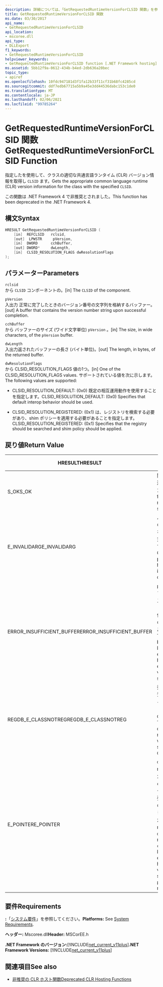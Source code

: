 ```yaml
---
description: 詳細については、「GetRequestedRuntimeVersionForCLSID 関数」を参照してください。
title: GetRequestedRuntimeVersionForCLSID 関数
ms.date: 03/30/2017
api_name:
- GetRequestedRuntimeVersionForCLSID
api_location:
- mscoree.dll
api_type:
- DLLExport
f1_keywords:
- GetRequestedRuntimeVersionForCLSID
helpviewer_keywords:
- GetRequestedRuntimeVersionForCLSID function [.NET Framework hosting]
ms.assetid: 5bb12f9a-0612-434b-b4ed-2db636a20bec
topic_type:
- apiref
ms.openlocfilehash: 10fdc947181d3f1fa12b33f11cf31b68fc4285cd
ms.sourcegitcommit: ddf7edb67715a5b9a45e3dd44536dabc153c1de0
ms.translationtype: MT
ms.contentlocale: ja-JP
ms.lasthandoff: 02/06/2021
ms.locfileid: "99785264"
---
```

# <a name="getrequestedruntimeversionforclsid-function"></a><span data-ttu-id="846c4-103">GetRequestedRuntimeVersionForCLSID 関数</span><span class="sxs-lookup"><span data-stu-id="846c4-103">GetRequestedRuntimeVersionForCLSID Function</span></span>

<span data-ttu-id="846c4-104">指定したを使用して、クラスの適切な共通言語ランタイム (CLR) バージョン情報を取得し `CLSID` ます。</span><span class="sxs-lookup"><span data-stu-id="846c4-104">Gets the appropriate common language runtime (CLR) version information for the class with the specified `CLSID`.</span></span>  
  
 <span data-ttu-id="846c4-105">この関数は .NET Framework 4 で非推奨とされました。</span><span class="sxs-lookup"><span data-stu-id="846c4-105">This function has been deprecated in the .NET Framework 4.</span></span>  
  
## <a name="syntax"></a><span data-ttu-id="846c4-106">構文</span><span class="sxs-lookup"><span data-stu-id="846c4-106">Syntax</span></span>  
  
```cpp  
HRESULT GetRequestedRuntimeVersionForCLSID (  
    [in]  REFCLSID   rclsid,
    [out]  LPWSTR     pVersion,
    [in]  DWORD      cchBuffer,
    [out] DWORD*     dwLength,
    [in]  CLSID_RESOLUTION_FLAGS dwResolutionFlags  
);  
```  
  
## <a name="parameters"></a><span data-ttu-id="846c4-107">パラメーター</span><span class="sxs-lookup"><span data-stu-id="846c4-107">Parameters</span></span>  

 `rclsid`  
 <span data-ttu-id="846c4-108">から `CLSID` コンポーネントの。</span><span class="sxs-lookup"><span data-stu-id="846c4-108">[in]  The `CLSID` of the component.</span></span>  
  
 `pVersion`  
 <span data-ttu-id="846c4-109">入出力 正常に完了したときのバージョン番号の文字列を格納するバッファー。</span><span class="sxs-lookup"><span data-stu-id="846c4-109">[out]  A buffer that contains the version number string upon successful completion.</span></span>  
  
 `cchBuffer`  
 <span data-ttu-id="846c4-110">から バッファーのサイズ (ワイド文字単位) `pVersion` 。</span><span class="sxs-lookup"><span data-stu-id="846c4-110">[in]  The size, in wide characters, of the `pVersion` buffer.</span></span>  
  
 `dwLength`  
 <span data-ttu-id="846c4-111">入出力返されたバッファーの長さ (バイト単位)。</span><span class="sxs-lookup"><span data-stu-id="846c4-111">[out] The length, in bytes, of the returned buffer.</span></span>  
  
 `dwResolutionFlags`  
 <span data-ttu-id="846c4-112">から CLSID_RESOLUTION_FLAGS 値の1つ。</span><span class="sxs-lookup"><span data-stu-id="846c4-112">[in]  One of the CLSID_RESOLUTION_FLAGS values.</span></span> <span data-ttu-id="846c4-113">サポートされている値を次に示します。</span><span class="sxs-lookup"><span data-stu-id="846c4-113">The following values are supported:</span></span>  
  
- <span data-ttu-id="846c4-114">CLSID_RESOLUTION_DEFAULT: (0x0) 既定の相互運用動作を使用することを指定します。</span><span class="sxs-lookup"><span data-stu-id="846c4-114">CLSID_RESOLUTION_DEFAULT: (0x0) Specifies that default interop behavior should be used.</span></span>  
  
- <span data-ttu-id="846c4-115">CLSID_RESOLUTION_REGISTERED: (0x1) は、レジストリを検索する必要があり、shim ポリシーを適用する必要があることを指定します。</span><span class="sxs-lookup"><span data-stu-id="846c4-115">CLSID_RESOLUTION_REGISTERED: (0x1) Specifies that the registry should be searched and shim policy should be applied.</span></span>  
  
## <a name="return-value"></a><span data-ttu-id="846c4-116">戻り値</span><span class="sxs-lookup"><span data-stu-id="846c4-116">Return Value</span></span>  
  
|<span data-ttu-id="846c4-117">HRESULT</span><span class="sxs-lookup"><span data-stu-id="846c4-117">HRESULT</span></span>|<span data-ttu-id="846c4-118">説明</span><span class="sxs-lookup"><span data-stu-id="846c4-118">Description</span></span>|  
|-------------|-----------------|  
|<span data-ttu-id="846c4-119">S_OK</span><span class="sxs-lookup"><span data-stu-id="846c4-119">S_OK</span></span>|<span data-ttu-id="846c4-120">関数が正常に返されました。</span><span class="sxs-lookup"><span data-stu-id="846c4-120">The function returned successfully.</span></span>|  
|<span data-ttu-id="846c4-121">E_INVALIDARG</span><span class="sxs-lookup"><span data-stu-id="846c4-121">E_INVALIDARG</span></span>|<span data-ttu-id="846c4-122">パラメーターの1つに無効な型または形式が指定されています。</span><span class="sxs-lookup"><span data-stu-id="846c4-122">One of the parameters has an invalid type or format.</span></span>|  
|<span data-ttu-id="846c4-123">ERROR_INSUFFICIENT_BUFFER</span><span class="sxs-lookup"><span data-stu-id="846c4-123">ERROR_INSUFFICIENT_BUFFER</span></span>|<span data-ttu-id="846c4-124">`pVersion`バッファーのサイズが、バージョン文字列全体を保持するのに十分ではありません。</span><span class="sxs-lookup"><span data-stu-id="846c4-124">The `pVersion` buffer is not large enough to hold the entire version string.</span></span>|  
|<span data-ttu-id="846c4-125">REGDB_E_CLASSNOTREG</span><span class="sxs-lookup"><span data-stu-id="846c4-125">REGDB_E_CLASSNOTREG</span></span>|<span data-ttu-id="846c4-126">指定されたに登録されているクラスがありません `CLSID` 。</span><span class="sxs-lookup"><span data-stu-id="846c4-126">There is no class registered with the specified `CLSID`.</span></span>|  
|<span data-ttu-id="846c4-127">E_POINTER</span><span class="sxs-lookup"><span data-stu-id="846c4-127">E_POINTER</span></span>|<span data-ttu-id="846c4-128">`dwLength` が null であるか、または `cchBuffer` バージョン文字列を保持するのに十分な大きさですが、が `pVersion` null です。</span><span class="sxs-lookup"><span data-stu-id="846c4-128">`dwLength` is null, or `cchBuffer` is large enough to hold the version string, but `pVersion` is null.</span></span>|  
  
## <a name="requirements"></a><span data-ttu-id="846c4-129">要件</span><span class="sxs-lookup"><span data-stu-id="846c4-129">Requirements</span></span>  

 <span data-ttu-id="846c4-130">**:**「[システム要件](../../get-started/system-requirements.md)」を参照してください。</span><span class="sxs-lookup"><span data-stu-id="846c4-130">**Platforms:** See [System Requirements](../../get-started/system-requirements.md).</span></span>  
  
 <span data-ttu-id="846c4-131">**ヘッダー:** Mscoree.dll</span><span class="sxs-lookup"><span data-stu-id="846c4-131">**Header:** MSCorEE.h</span></span>  
  
 <span data-ttu-id="846c4-132">**.NET Framework のバージョン:**[!INCLUDE[net_current_v11plus](../../../../includes/net-current-v11plus-md.md)]</span><span class="sxs-lookup"><span data-stu-id="846c4-132">**.NET Framework Versions:** [!INCLUDE[net_current_v11plus](../../../../includes/net-current-v11plus-md.md)]</span></span>  
  
## <a name="see-also"></a><span data-ttu-id="846c4-133">関連項目</span><span class="sxs-lookup"><span data-stu-id="846c4-133">See also</span></span>

- [<span data-ttu-id="846c4-134">非推奨の CLR ホスト関数</span><span class="sxs-lookup"><span data-stu-id="846c4-134">Deprecated CLR Hosting Functions</span></span>](deprecated-clr-hosting-functions.md)
